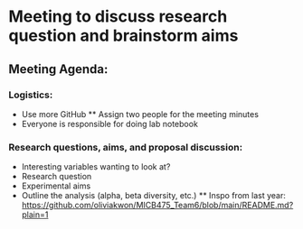 # Meeting to discuss research question and brainstorm aims
## Meeting Agenda:
### Logistics:
  * Use more GitHub
    ** Assign two people for the meeting minutes
  * Everyone is responsible for doing lab notebook 
### Research questions, aims, and proposal discussion:
  * Interesting variables wanting to look at?
  * Research question 
  * Experimental aims 
  * Outline the analysis (alpha, beta diversity, etc.)
    ** Inspo from last year: https://github.com/oliviakwon/MICB475_Team6/blob/main/README.md?plain=1

    
